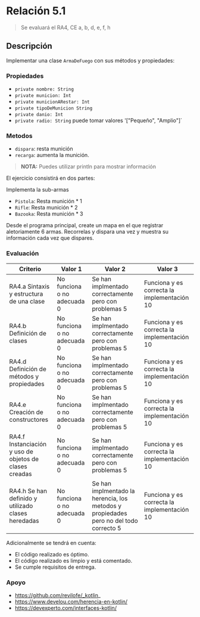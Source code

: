 # Relación 5.1
> Se evaluará el RA4, CE a, b, d, e, f, h


## Descripción
Implementar una clase `ArmaDeFuego` con sus métodos y propiedades: 
### Propiedades
- `private nombre: String`
- `private municion: Int`
- `private municionARestar: Int`
- `private tipoDeMunicion String`
- `private danio: Int`
- `private radio: String` puede tomar valores '["Pequeño", "Amplio"]`

### Metodos 
- `dispara`: resta munición
- `recarga`: aumenta la munición.

> **NOTA:** Puedes utilizar println para mostrar información 

El ejercicio consistirá en dos partes:

Implementa la sub-armas 
- `Pistola`: Resta munición * 1
- `Rifle`: Resta munición * 2
- `Bazooka`: Resta munición * 3

Desde el programa principal, create un mapa en el que registrar aletoriamente 6 armas.
Recorrelas y dispara una vez y muestra su información cada vez que dispares. 

### Evaluación
| Criterio                                           | Valor 1                              | Valor 2                                            | Valor 3                       |
|----------------------------------------------------|--------------------------------------|----------------------------------------------------|-------------------------------|
| RA4.a Sintaxis y estructura de una clase | No funciona o no adecuada 0          | Se han implmentado correctamente pero con problemas 5| Funciona y es correcta la implementación 10 |
| RA4.b Definición de clases | No funciona o no adecuada 0          | Se han implmentado correctamente pero con problemas 5| Funciona y es correcta la implementación 10 |
| RA4.d Definición de métodos y propiedades | No funciona o no adecuada 0          | Se han implmentado correctamente pero con problemas 5| Funciona y es correcta la implementación 10 |
| RA4.e Creación de constructores | No funciona o no adecuada 0          | Se han implmentado correctamente pero con problemas 5| Funciona y es correcta la implementación 10 |
| RA4.f Instanciación y uso de objetos de clases creadas | No funciona o no adecuada 0          | Se han implmentado correctamente pero con problemas 5| Funciona y es correcta la implementación 10 |
| RA4.h Se han definido y utilizado clases heredadas | No funciona o no adecuada 0          | Se han implmentado la herencia, los metodos y propiedades pero no del todo correcto 5| Funciona y es correcta la implementación 10 |

Adicionalmente se tendrá en cuenta:
- El código realizado es óptimo.
- El código realizado es limpio y está comentado.
- Se cumple requisitos de entrega.

### Apoyo
- https://github.com/revilofe/_kotlin_
- https://www.develou.com/herencia-en-kotlin/
- https://devexperto.com/interfaces-kotlin/
